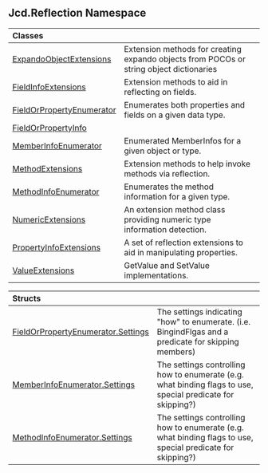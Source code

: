 ## Jcd.Reflection Namespace

| Classes | |
| :--- | :--- |
| [ExpandoObjectExtensions](Jcd_Reflection_ExpandoObjectExtensions.md 'Jcd.Reflection.ExpandoObjectExtensions') | Extension methods for creating expando objects from POCOs or string object dictionaries<br/> |
| [FieldInfoExtensions](Jcd_Reflection_FieldInfoExtensions.md 'Jcd.Reflection.FieldInfoExtensions') | Extension methods to aid in reflecting on fields.<br/> |
| [FieldOrPropertyEnumerator](Jcd_Reflection_FieldOrPropertyEnumerator.md 'Jcd.Reflection.FieldOrPropertyEnumerator') | Enumerates both properties and fields on a given data type.<br/> |
| [FieldOrPropertyInfo](Jcd_Reflection_FieldOrPropertyInfo.md 'Jcd.Reflection.FieldOrPropertyInfo') |  |
| [MemberInfoEnumerator](Jcd_Reflection_MemberInfoEnumerator.md 'Jcd.Reflection.MemberInfoEnumerator') | Enumerated MemberInfos for a given object or type.<br/> |
| [MethodExtensions](Jcd_Reflection_MethodExtensions.md 'Jcd.Reflection.MethodExtensions') | Extension methods to help invoke methods via reflection.<br/> |
| [MethodInfoEnumerator](Jcd_Reflection_MethodInfoEnumerator.md 'Jcd.Reflection.MethodInfoEnumerator') | Enumerates the method information for a given type. <br/> |
| [NumericExtensions](Jcd_Reflection_NumericExtensions.md 'Jcd.Reflection.NumericExtensions') | An extension method class providing numeric type information detection.<br/> |
| [PropertyInfoExtensions](Jcd_Reflection_PropertyInfoExtensions.md 'Jcd.Reflection.PropertyInfoExtensions') | A set of reflection extensions to aid in manipulating properties.<br/> |
| [ValueExtensions](Jcd_Reflection_ValueExtensions.md 'Jcd.Reflection.ValueExtensions') | GetValue and SetValue implementations.<br/> |

| Structs | |
| :--- | :--- |
| [FieldOrPropertyEnumerator.Settings](Jcd_Reflection_FieldOrPropertyEnumerator_Settings.md 'Jcd.Reflection.FieldOrPropertyEnumerator.Settings') | The settings indicating "how" to enumerate. (i.e. BingindFlgas and a predicate for skipping members)<br/> |
| [MemberInfoEnumerator.Settings](Jcd_Reflection_MemberInfoEnumerator_Settings.md 'Jcd.Reflection.MemberInfoEnumerator.Settings') | The settings controlling how to enumerate (e.g. what binding flags to use, special predicate for skipping?)<br/> |
| [MethodInfoEnumerator.Settings](Jcd_Reflection_MethodInfoEnumerator_Settings.md 'Jcd.Reflection.MethodInfoEnumerator.Settings') | The settings controlling how to enumerate (e.g. what binding flags to use, special predicate for skipping?)<br/> |
